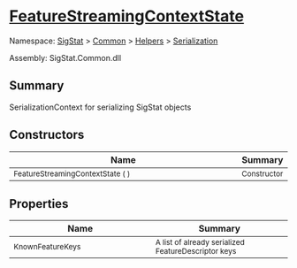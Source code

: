 # [FeatureStreamingContextState](./FeatureStreamingContextState.md)

Namespace: [SigStat]() > [Common](./../../README.md) > [Helpers](./../README.md) > [Serialization](./README.md)

Assembly: SigStat.Common.dll

## Summary
SerializationContext for serializing SigStat objects

## Constructors

| Name | Summary | 
| --- | --- | 
| <sub>FeatureStreamingContextState (  )</sub><img width=200>| <sub>Constructor</sub>| <br>


## Properties

| Name | Summary | 
| --- | --- | 
| <sub>KnownFeatureKeys</sub><img width=200>| <sub>A list of already serialized FeatureDescriptor keys</sub>| <br>


